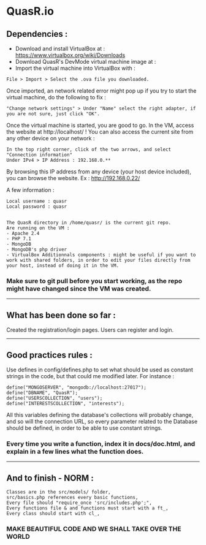 # QuasR.io

## Dependencies :

- Download and install VirtualBox at : https://www.virtualbox.org/wiki/Downloads
- Download QuasR's DevMode virtual machine image at : 
- Import the virtual machine into VirtualBox with :

```
File > Import > Select the .ova file you downloaded.
```

Once imported, an network related error might pop up if you try to start the virtual machine, do the following to fix :

```
"Change network settings" > Under "Name" select the right adapter, if you are not sure, just click "OK".
```

Once the virtual machine is started, you are good to go. In the VM, access the website at http://localhost/ ! 
You can also access the current site from any other device on your network : 

```
In the top right corner, click of the two arrows, and select "Connection information"
Under IPv4 > IP Address : 192.168.0.**
```

By browsing this IP address from any device (your host device included), you can browse the website. Ex : http://192.168.0.22/


A few information :

```
Local username : quasr
Local password : quasr


The QuasR directory in /home/quasr/ is the current git repo.
Are running on the VM :
- Apache 2.4
- PHP 7.1
- MongoDB
- MongoDB's php driver
- VirtualBox Additionnals components : might be useful if you want to work with shared folders, in order to edit your files directly from your host, instead of doing it in the VM. 
``` 
### Make sure to git pull before you start working, as the repo might have changed since the VM was created.

____________________________________

## What has been done so far :

Created the registration/login pages.
Users can register and login.

____________________________________

## Good practices rules :

Use defines in config/defines.php to set what should be used as constant strings in the code, but that could me modified later.
For instance :

```
define("MONGOSERVER", "mongodb://localhost:27017");
define("DBNAME", "QuasR");
define("USERSCOLLECTION", "users");
define("INTERESTSCOLLECTION", "interests");
```

All this variables defining the database's collections will probably change, and so will the connection URL, so every parameter related to the Database should be defined, in order to be able to use constant strings.

### Every time you write a function, index it in docs/doc.html, and explain in a few lines what the function does.

____________________________________

## And to finish - NORM :

```
Classes are in the src/models/ folder,
src/basics.php references every basic functions,
Every file should "require_once 'src/includes.php';",
Every functions file & and functions must start with a ft_,
Every class should start with cl_,
```
### MAKE BEAUTIFUL CODE AND WE SHALL TAKE OVER THE WORLD
